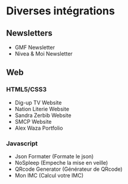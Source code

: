 # Diverses intégrations

## Newsletters
- GMF Newsletter
- Nivea & Moi Newsletter

## Web

### HTML5/CSS3
- Dig-up TV Website
- Nation Literie Website
- Sandra Zerbib Website
- SMCP Website
- Alex Waza Portfolio

### Javascript
- Json Formater (Formate le json)
- NoSpleep (Empeche la mise en veille)
- QRcode Generator (Générateur de QRcode)
- Mon IMC (Calcul votre IMC)